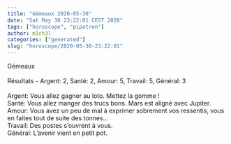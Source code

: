 ```yaml
---
title: "Gémeaux 2020-05-30"
date: "Sat May 30 23:22:01 CEST 2020"
tags: ["horoscope", "pipotron"]
author: m1ch3l
categories: ["generated"]
slug: "horoscope/2020-05-30-23:22:01"
---
```


Gémeaux<br>
<br>
Résultats - Argent: 2, Santé: 2, Amour: 5, Travail: 5, Général: 3<br>
<br>
Argent:  Vous allez gagner au loto. Mettez la gomme !<br>
Santé:   Vous allez manger des trucs bons. Mars est aligné avec Jupiter.<br>
Amour:   Vous avez un peu de mal à exprimer sobrement vos ressentis, vous en faites tout de suite des tonnes... <br>
Travail: Des postes s’ouvrent à vous. <br>
Général: L’avenir vient en petit pot.<br>
